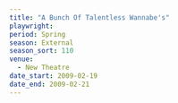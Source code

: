 ```yaml
---
title: "A Bunch Of Talentless Wannabe's"
playwright:
period: Spring
season: External
season_sort: 110
venue:
  - New Theatre
date_start: 2009-02-19
date_end: 2009-02-21
---
```

